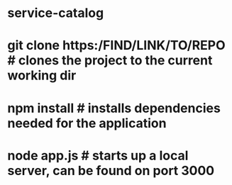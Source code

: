 # service-catalog

# git clone https:/FIND/LINK/TO/REPO # clones the project to the current working dir
# npm install # installs dependencies needed for the application
# node app.js # starts up a local server, can be found on port 3000
